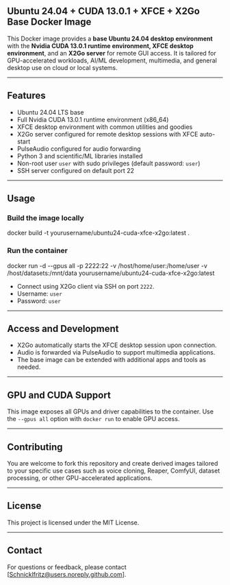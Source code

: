 ## Ubuntu 24.04 + CUDA 13.0.1 + XFCE + X2Go Base Docker Image

This Docker image provides a **base Ubuntu 24.04 desktop environment** with the **Nvidia CUDA 13.0.1 runtime environment, XFCE desktop environment**, and an **X2Go server** for remote GUI access. It is tailored for GPU-accelerated workloads, AI/ML development, multimedia, and general desktop use on cloud or local systems.

---

## Features

- Ubuntu 24.04 LTS base
- Full Nvidia CUDA 13.0.1 runtime environment (x86_64) 
- XFCE desktop environment with common utilities and goodies
- X2Go server configured for remote desktop sessions with XFCE auto-start
- PulseAudio configured for audio forwarding
- Python 3 and scientific/ML libraries installed
- Non-root user `user` with sudo privileges (default password: `user`)
- SSH server configured on default port 22

---

## Usage

### Build the image locally

docker build -t yourusername/ubuntu24-cuda-xfce-x2go:latest .


### Run the container

docker run -d --gpus all -p 2222:22
-v /host/home/user:/home/user
-v /host/datasets:/mnt/data
yourusername/ubuntu24-cuda-xfce-x2go:latest


- Connect using X2Go client via SSH on port `2222`.
- Username: `user`
- Password: `user`

---

## Access and Development

- X2Go automatically starts the XFCE desktop session upon connection.
- Audio is forwarded via PulseAudio to support multimedia applications.
- The base image can be extended with additional apps and tools as needed.

---

## GPU and CUDA Support

This image exposes all GPUs and driver capabilities to the container. Use the `--gpus all` option with `docker run` to enable GPU access.

---

## Contributing

You are welcome to fork this repository and create derived images tailored to your specific use cases such as voice cloning, Reaper, ComfyUI, dataset processing, or other GPU-accelerated applications.

---

## License

This project is licensed under the MIT License.

---

## Contact

For questions or feedback, please contact [Schnicklfritz@users.noreply.github.com].
